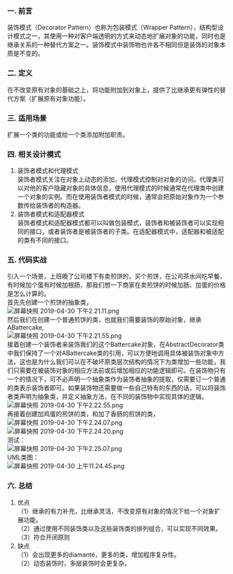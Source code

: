### 一. 前言
装饰模式（Decorator Pattern）也称为包装模式（Wrapper Pattern），结构型设计模式之一，其使用一种对客户端透明的方式来动态地扩展对象的功能，同时也是继承关系的一种替代方案之一。装饰模式中装饰物也许各不相同但是装饰的对象本质是不变的。

### 二. 定义
在不改变原有对象的基础之上，将功能附加到对象上，提供了比继承更有弹性的替代方案（扩展原有对象功能）。

### 三. 适用场景
扩展一个类的功能或给一个类添加附加职责。

### 四. 相关设计模式
1. 装饰者模式和代理模式  
装饰者模式关注在对象上动态的添加，代理模式控制对对象的访问，代理类可以对他的客户隐藏对象的具体信息，使用代理模式的时候通常在代理类中创建一个对象的实例。而在使用装饰者模式的时候，通常会把原始对象作为一个参数传给装饰者的构造器。  
2. 装饰者模式和适配器模式  
装饰者模式和适配器模式都可以叫做包装模式，装饰者和被装饰者可以实现相同的接口，或者装饰者是被装饰者的子类。在适配器模式中，适配器和被适配的类有不同的接口。

### 五. 代码实战
引入一个场景，上班晚了公司楼下有卖煎饼的，买个煎饼，在公司茶水间吃早餐，有时候加个蛋有时候加根肠，那我们想一下商家在卖煎饼的时候加肠、加蛋的价格是怎么计算的。  
首先先创建一个煎饼的抽象类，  
![屏幕快照 2019-04-30 下午2.21.11.png](https://upload-images.jianshu.io/upload_images/2353568-a30cea3763be5a9d.png?imageMogr2/auto-orient/strip%7CimageView2/2/w/1240)  
然后我们在创建一个普通煎饼的类，也就我们需要装饰的原始对象，继承ABattercake,  
![屏幕快照 2019-04-30 下午2.21.55.png](https://upload-images.jianshu.io/upload_images/2353568-811964c8f8d2c40b.png?imageMogr2/auto-orient/strip%7CimageView2/2/w/1240)  
接着创建一个装饰者来装饰我们的这个Battercake对象，在AbstractDecorator类中我们保持了一个对ABattercake类的引用，可以方便地调用具体被装饰对象中方法，这也是为什么我们可以在不破坏原类层次结构的情况下为类增加一些功能，我们只需要在被装饰对象的相应方法前或后增加相应的功能逻辑即可。在装饰物只有一个的情况下，可不必声明一个抽象类作为装饰者抽象的提取，仅需要订一个普通的类表示装饰者即可。如果装饰物还需要做一些自己特有的东西的话，可以将装饰者类声明为抽象类，并定义抽象方法，在不同的装饰物中实现具体的逻辑。  
![屏幕快照 2019-04-30 下午2.22.55.png](https://upload-images.jianshu.io/upload_images/2353568-2e3fc5219b96f6de.png?imageMogr2/auto-orient/strip%7CimageView2/2/w/1240)    
再接着创建加鸡蛋的煎饼的类，和加了香肠的煎饼的类，  
![屏幕快照 2019-04-30 下午2.24.07.png](https://upload-images.jianshu.io/upload_images/2353568-0b673e1416b3accc.png?imageMogr2/auto-orient/strip%7CimageView2/2/w/1240)  
![屏幕快照 2019-04-30 下午2.24.20.png](https://upload-images.jianshu.io/upload_images/2353568-7884255dff1bd749.png?imageMogr2/auto-orient/strip%7CimageView2/2/w/1240)  
测试：  
![屏幕快照 2019-04-30 下午2.25.07.png](https://upload-images.jianshu.io/upload_images/2353568-98932a3f4810514c.png?imageMogr2/auto-orient/strip%7CimageView2/2/w/1240)  
UML类图：  
![屏幕快照 2019-04-30 上午11.24.45.png](https://upload-images.jianshu.io/upload_images/2353568-add66942102c7cec.png?imageMogr2/auto-orient/strip%7CimageView2/2/w/1240)

### 六. 总结
1. 优点  
（1）继承的有力补充，比继承灵活，不改变原有对象的情况下给一个对象扩展功能。  
（2）通过使用不同装饰类以及这些装饰类的排列组合，可以实现不同效果。  
（3）符合开闭原则  
2. 缺点  
（1）会出现更多的diamanté，更多的类，增加程序复杂性。  
（2）动态装饰时，多层装饰时会更复杂。  
